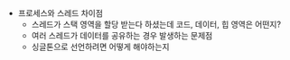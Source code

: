 - 프로세스와 스레드 차이점
    - 스레드가 스택 영역을 할당 받는다 하셨는데 코드, 데이터, 힙 영역은 어떤지?
    - 여러 스레드가 데이터를 공유하는 경우 발생하는 문제점
    - 싱글톤으로 선언하려면 어떻게 해야하는지

